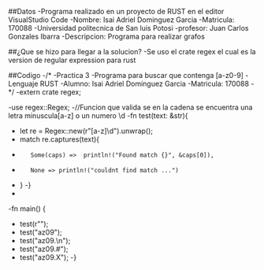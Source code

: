##Datos
-Programa realizado en un proyecto de RUST en el editor VisualStudio Code
-Nombre: Isai Adriel Dominguez Garcia
-Matricula: 170088
-Universidad politecnica de San luis Potosi
-profesor: Juan Carlos Gonzales Ibarra
-Descripcion: Programa para realizar grafos

##¿Que se hizo para llegar a la solucion?
-Se uso el crate regex el cual es la version de regular expression para rust

##Codigo
-/*
-Practica 3
-Programa para buscar que contenga [a-z0-9]
-Lenguaje RUST
-Alumno: Isai Adriel Dominguez Garcia 
-Matricula: 170088
-*/
-extern crate regex;

-use regex::Regex;
-//Funcion que valida se en la cadena se encuentra una letra minuscula[a-z] o un numero \d
-fn test(text: &str){
-    let re = Regex::new(r"[a-z]\d").unwrap();
-    match re.captures(text){
-        Some(caps) =>  println!("Found match {}", &caps[0]),
-        None => println!("couldnt find match ...")
-    }
-}
-
-fn main() {
-    test(r"");
-    test("az09");
-    test("az09.\n");
-    test("az09.#");
-    test("az09.X");
-}
